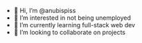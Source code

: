 - 👋 Hi, I’m @anubispiss
- 👀 I’m interested in not being unemployed
- 🌱 I’m currently learning full-stack web dev
- 💞️ I’m looking to collaborate on projects


